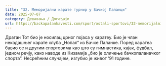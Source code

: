 ```yaml
---
title: "32. Меморијални карате турнир у Бачкој Паланци"
date: 2025-07-07
category: Дешавања / Догађаји
url: https://backapalankavesti.com/sport/ostali-sportovi/32-memorijalni-karate-turnir-u-backoj-palanci/
---
```


Драган Тот био је носилац црног појаса у каратеу. Био је члан некадашњег карате клуба „Нопал“ из Бачке Паланке. Поред каратеа бавио се и другим спортовима као што су гимнастика, кајак, фудбал, једном речју, како наводе из Кизамија „био је оличење бачкопаланачког спорта“. Несрећним случајем, изгубио је живот ’91 године.
